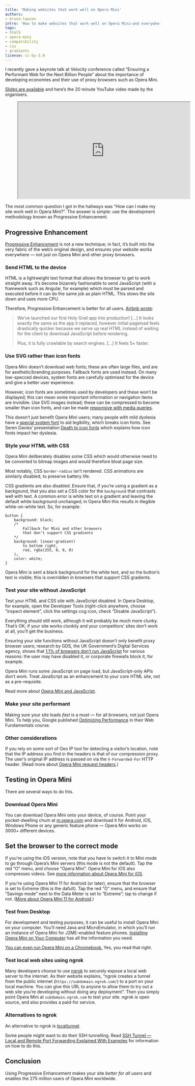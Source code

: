 ```yaml
---
title: 'Making websites that work well on Opera Mini'
authors:
- bruce-lawson
intro: 'How to make websites that work well on Opera Mini—and everywhere else!'
tags:
- html5
- opera-mini
- compatibility
- css
- gradients
license: cc-by-3.0
---
```


I recently gave a keynote talk at Velocity conference called “Ensuring a Performant Web for the Next Billion People” about the importance of developing economies and their use of proxy browsers such as Opera Mini.

[Slides are available](https://brucelawson.github.io/talks/2015/velocity/) and here’s the 20 minute YouTube video made by the organisers.

<figure block="figure">
	<iframe elem="media" width="560" height="315" src="https://www.youtube.com/embed/BHO70H9tvqo" allowfullscreen></iframe>
</figure>

The most common question I got in the hallways was “How can I make my site work well in Opera Mini?”. The answer is simple: use the development methodology known as Progressive Enhancement.

## Progressive Enhancement

[Progressive Enhancement](http://christianheilmann.com/2015/02/18/progressive-enhancement-is-not-about-javascript-availability/) is not a new technique; in fact, it’s built into the very fabric of the web’s original design, and ensures your website works everywhere — not just on Opera Mini and other proxy browsers.

### Send HTML to the device

HTML is a lightweight text format that allows the browser to get to work straight away. It’s become bizarrely fashionable to send JavaScript (with a framework such as Angular, for example) which must be parsed and executed before it can do the same job as plain HTML. This slows the site down and uses more CPU.

Therefore, Progressive Enhancement is better for all users. [Airbnb wrote](http://nerds.airbnb.com/weve-launched-our-first-nodejs-app-to-product/):

> We’ve launched our first Holy Grail app into production! […] It looks exactly the same as the app it replaced, however initial pageload feels drastically quicker because we serve up real HTML instead of waiting for the client to download JavaScript before rendering.
>
> Plus, it is fully crawlable by search engines. […] It feels 5× faster.

### Use SVG rather than icon fonts

Opera Mini doesn’t download web fonts; these are often large files, and are for aesthetic/branding purposes. Fallback fonts are used instead. On many low-specced devices, system fonts are carefully optimised for the device and give a better user experience.

However, icon fonts are sometimes used by developers and these won’t be displayed; this can mean some important information or navigation items are invisible. Use SVG images instead; these can be compressed to become smaller than icon fonts, and can be made [responsive with media queries](https://dev.opera.com/blog/how-media-queries-allow-you-to-optimize-svg-icons-for-several-sizes/).

This doesn’t just benefit Opera Mini users; many people with mild dyslexia have a [special system font](http://en.wikipedia.org/wiki/Dyslexie#Research) to aid legibility, which breaks icon fonts. See Seren Davies’ presentation [Death to icon fonts](https://speakerdeck.com/ninjanails/death-to-icon-fonts) which explains how icon fonts impact her dyslexia.

### Style your HTML with CSS

Opera Mini deliberately disables some CSS which would otherwise need to be converted to bitmap images and would therefore bloat page size.

Most notably, CSS `border-radius` isn’t rendered. CSS animations are similarly disabled, to preserve battery life.

CSS gradients are also disabled. Ensure that, if you’re using a gradient as a backgound, that you also set a CSS color for the `background` that contrasts well with text. A common error is white text on a gradient and leaving the default white background unchanged; in Opera Mini this results in illegible white-on-white text. So, for example:

	button {
		background: black;
		/*
			Fallback for Mini and other browsers
			that don’t support CSS gradients
		*/
		background: linear-gradient(
			to bottom right,
			red, rgba(255, 0, 0, 0)
		);
		color: white;
	}

Opera Mini is sent a black background for the white text, and so the button’s text is visible; this is overridden in browsers that support CSS gradients.

### Test your site without JavaScript

Test your HTML and CSS site with JavaScript disabled. In Opera Desktop, for example, open the Developer Tools (right-click anywhere, choose “inspect element”, click the settings cog icon, check “Disable JavaScript”).

Everything should still work, although it will probably be much more clunky. That’s OK; if your site works clunkily and your competitors’ sites don’t work at all, you’ll get the business.

Ensuring your site functions without JavaScript doesn’t only benefit proxy browser users; research by GDS, the UK Government’s Digital Services agency, shows that [1.1% of browsers don’t run JavaScript](https://gds.blog.gov.uk/2013/10/21/how-many-people-are-missing-out-on-javascript-enhancement/) for various reasons: the user may have disabled it, or corporate firewalls block it, for example.

Opera Mini runs some JavaScript on page load, but JavaScript-only APIs don’t work. Treat JavaScript as an enhancement to your core HTML site, not as a pre-requisite.

Read more about [Opera Mini and JavaScript](https://dev.opera.com/articles/opera-mini-and-javascript/).

### Make your site performant

Making sure your site loads *fast* is a must — for all browsers, not just Opera Mini. To help you, Google published [Optimizing Performance](https://developers.google.com/web/fundamentals/performance/index?hl=en) in their Web Fundamentals course.

### Other considerations

If you rely on some sort of Geo IP tool for detecting a visitor’s location, note that the IP address you find in the headers is that of our compression proxy. The user’s original IP address is passed on via the `X-Forwarded-For` HTTP header. (Read more about [Opera Mini request headers](/articles/opera-mini-request-headers/).)

## Testing in Opera Mini

There are several ways to do this.

### Download Opera Mini

You can download Opera Mini onto your device, of course. Point your pocket-dwelling chum at [m.opera.com](http://m.opera.com/) and download it for Android, iOS, Windows Phone or any generic feature phone — Opera Mini works on 3000+ different devices.

## Set the browser to the correct mode

If you’re using the iOS version, note that you have to switch it to Mini mode to go through Opera’s Mini servers (this mode is not the default). Tap the red “O” menu, and choose “Opera Mini”. Opera Mini for iOS also compresses videos. See [more information about Opera Mini for iOS](https://dev.opera.com/blog/opera-mini-8-for-ios/).

If you're using Opera Mini 11 for Android (or later), ensure that the browser is set to Extreme (this is the dafult). Tap the red "O" menu, and ensure that “Savings mode” next to the Data Meter is set to “Extreme”; tap to change if not. ([More about Opera Mini 11 for Android](http://blogs.opera.com/mobile/2015/09/choose-high-or-extreme-savings-new-opera-mini-android/).)

### Test from Desktop

For development and testing purposes, it can be useful to install Opera Mini on your computer. You’ll need Java and MicroEmulator, in which you’ll run an instance of Opera Mini for J2ME-enabled feature phones. [Installing Opera Mini on Your Computer](https://dev.opera.com/articles/installing-opera-mini-on-your-computer/) has all the information you need.

[You can even run Opera Mini on a Chromebook.](https://dev.opera.com/articles/opera-mini-chrome-os/) Yes, you read that right.

### Test local web sites using ngrok

Many developers choose to use [ngrok](https://ngrok.com/) to securely expose a local web server to the internet. As their website explains, “ngrok creates a tunnel from the public internet (`https://subdomain.ngrok.com/`) to a port on your local machine. You can give this URL to anyone to allow them to try out a web site you’re developing without doing any deployment”. Then you simply point Opera Mini at `subdomain.ngrok.com` to test your site. ngrok is open source, and also provides a paid-for service.

### Alternatives to ngrok

An alternative to ngrok is [localtunnel](http://localtunnel.me/).

Some people might want to do their SSH tunnelling. Read [SSH Tunnel — Local and Remote Port Forwarding Explained With Examples](http://blog.trackets.com/2014/05/17/ssh-tunnel-local-and-remote-port-forwarding-explained-with-examples.html) for information on how to do this.

## Conclusion

Using Progressive Enhancement makes your site *better for all users* and enables the 275 million users of Opera Mini worldwide.
